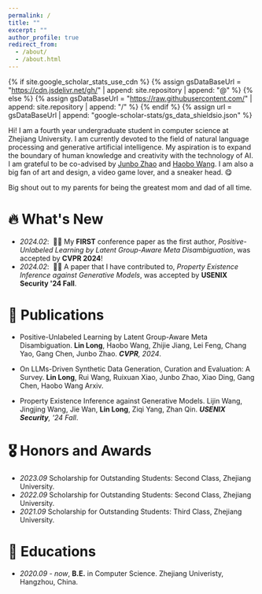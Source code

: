 ```yaml
---
permalink: /
title: ""
excerpt: ""
author_profile: true
redirect_from: 
  - /about/
  - /about.html
---
```


{% if site.google_scholar_stats_use_cdn %}
{% assign gsDataBaseUrl = "https://cdn.jsdelivr.net/gh/" | append: site.repository | append: "@" %}
{% else %}
{% assign gsDataBaseUrl = "https://raw.githubusercontent.com/" | append: site.repository | append: "/" %}
{% endif %}
{% assign url = gsDataBaseUrl | append: "google-scholar-stats/gs_data_shieldsio.json" %}

<span class='anchor' id='about-me'></span>

Hi! I am a fourth year undergraduate student in computer science at Zhejiang University. I am currently devoted to the field of natural language processing and generative artificial intelligence. My aspiration is to expand the boundary of human knowledge and creativity with the technology of AI. I am grateful to be co-advised by [Junbo Zhao](http://jakezhao.net/) and [Haobo Wang](https://hbzju.github.io/). I am also a big fan of art and design, a video game lover, and a sneaker head. 😋

Big shout out to my parents for being the greatest mom and dad of all time.


# 🔥 What's New
- *2024.02*: &nbsp;🎉🎉 My **FIRST** conference paper as the first author, *Positive-Unlabeled Learning by Latent Group-Aware Meta Disambiguation*, was accepted by **CVPR 2024**! 
- *2024.02*: &nbsp;🎉🎉 A paper that I have contributed to, *Property Existence Inference against Generative Models*, was accepted by **USENIX Security '24 Fall**. 

# 📝 Publications 

<!-- <div class='paper-box'><div class='paper-box-image'><div><div class="badge">CVPR 2016</div><img src='images/500x300.png' alt="sym" width="100%"></div></div>
<div class='paper-box-text' markdown="1">

[Deep Residual Learning for Image Recognition](https://openaccess.thecvf.com/content_cvpr_2016/papers/He_Deep_Residual_Learning_CVPR_2016_paper.pdf)

**Kaiming He**, Xiangyu Zhang, Shaoqing Ren, Jian Sun

[**Project**](https://scholar.google.com/citations?view_op=view_citation&hl=zh-CN&user=DhtAFkwAAAAJ&citation_for_view=DhtAFkwAAAAJ:ALROH1vI_8AC) <strong><span class='show_paper_citations' data='DhtAFkwAAAAJ:ALROH1vI_8AC'></span></strong>
- Lorem ipsum dolor sit amet, consectetur adipiscing elit. Vivamus ornare aliquet ipsum, ac tempus justo dapibus sit amet. 
</div>
</div>

- [Lorem ipsum dolor sit amet, consectetur adipiscing elit. Vivamus ornare aliquet ipsum, ac tempus justo dapibus sit amet](https://github.com), A, B, C, **CVPR 2020** -->

- Positive-Unlabeled Learning by Latent Group-Aware Meta Disambiguation.
**Lin Long**, Haobo Wang, Zhijie Jiang, Lei Feng, Chang Yao, Gang Chen, Junbo Zhao.
***CVPR**, 2024*.

- On LLMs-Driven Synthetic Data Generation, Curation and Evaluation: A Survey.
**Lin Long**, Rui Wang, Ruixuan Xiao, Junbo Zhao, Xiao Ding, Gang Chen, Haobo Wang
Arxiv.

- Property Existence Inference against Generative Models.
Lijin Wang, Jingjing Wang, Jie Wan, **Lin Long**, Ziqi Yang, Zhan Qin.
***USENIX Security**, '24 Fall*.

# 🎖 Honors and Awards
- *2023.09* Scholarship for Outstanding Students: Second Class, Zhejiang University. 
- *2022.09* Scholarship for Outstanding Students: Second Class, Zhejiang University.  
- *2021.09* Scholarship for Outstanding Students: Third Class, Zhejiang University.  

# 📖 Educations
- *2020.09 - now*, **B.E.** in Computer Science. Zhejiang Univeristy, Hangzhou, China. 

<!-- # 💬 Invited Talks
- *2021.06*, Lorem ipsum dolor sit amet, consectetur adipiscing elit. Vivamus ornare aliquet ipsum, ac tempus justo dapibus sit amet. 
- *2021.03*, Lorem ipsum dolor sit amet, consectetur adipiscing elit. Vivamus ornare aliquet ipsum, ac tempus justo dapibus sit amet.  \| [\[video\]](https://github.com/)

# 💻 Internships
- *2019.05 - 2020.02*, [Lorem](https://github.com/), China. -->